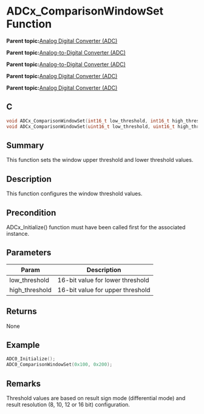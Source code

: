 # ADCx\_ComparisonWindowSet Function

**Parent topic:**[Analog Digital Converter \(ADC\)](GUID-F31CDD9C-2394-49F1-B452-378D4EB3E210.md)

**Parent topic:**[Analog-to-Digital Converter \(ADC\)](GUID-056D5DD2-57C5-445D-95F9-F4FCAA2DFDE1.md)

**Parent topic:**[Analog-to-Digital Converter \(ADC\)](GUID-92E9F62C-DBB2-4C9A-B8AD-EDEE1E2F2BDF.md)

**Parent topic:**[Analog Digital Converter \(ADC\)](GUID-71E0623C-498F-4F50-92AD-FCE22FA3CAB4.md)

**Parent topic:**[Analog Digital Converter \(ADC\)](GUID-6E851777-3AFA-4FC5-A7DE-14CB9DD2E033.md)

## C

```c
void ADCx_ComparisonWindowSet(int16_t low_threshold, int16_t high_threshold); // x is instance of the peripheral and it is applicable only for devices having multiple instances of the peripheral.
void ADCx_ComparisonWindowSet(uint16_t low_threshold, uint16_t high_threshold); // x is instance of the peripheral and it is applicable only for devices having multiple instances of the peripheral.
```

## Summary

This function sets the window upper threshold and lower threshold values.

## Description

This function configures the window threshold values.

## Precondition

ADCx\_Initialize\(\) function must have been called first for the associated instance.

## Parameters

|Param|Description|
|-----|-----------|
|low\_threshold|16-bit value for lower threshold|
|high\_threshold|16-bit value for upper threshold|

## Returns

None

## Example

```c
ADC0_Initialize();
ADC0_ComparisonWindowSet(0x100, 0x200);
```

## Remarks

Threshold values are based on result sign mode \(differential mode\) and result resolution \(8, 10, 12 or 16 bit\) configuration.

